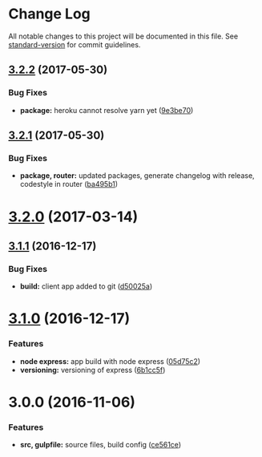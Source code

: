 # Change Log

All notable changes to this project will be documented in this file. See [standard-version](https://github.com/conventional-changelog/standard-version) for commit guidelines.

<a name="3.2.2"></a>
## [3.2.2](https://github.com/viktorolund/cv/compare/v3.2.1...v3.2.2) (2017-05-30)


### Bug Fixes

* **package:** heroku cannot resolve yarn yet ([9e3be70](https://github.com/viktorolund/cv/commit/9e3be70))



<a name="3.2.1"></a>
## [3.2.1](https://github.com/viktorolund/cv/compare/v3.2.0...v3.2.1) (2017-05-30)


### Bug Fixes

* **package, router:** updated packages, generate changelog with release, codestyle in router ([ba495b1](https://github.com/viktorolund/cv/commit/ba495b1))



<a name="3.2.0"></a>
# [3.2.0](https://github.com/viktorolund/cv/compare/v3.1.1...v3.2.0) (2017-03-14)



<a name="3.1.1"></a>
## [3.1.1](https://github.com/viktorolund/cv/compare/v3.1.0...v3.1.1) (2016-12-17)


### Bug Fixes

* **build:** client app added to git ([d50025a](https://github.com/viktorolund/cv/commit/d50025a))



<a name="3.1.0"></a>
# [3.1.0](https://github.com/viktorolund/cv/compare/v3.0.0...v3.1.0) (2016-12-17)


### Features

* **node express:** app build with node express ([05d75c2](https://github.com/viktorolund/cv/commit/05d75c2))
* **versioning:** versioning of express ([6b1cc5f](https://github.com/viktorolund/cv/commit/6b1cc5f))



<a name="3.0.0"></a>
# 3.0.0 (2016-11-06)


### Features

* **src, gulpfile:** source files, build config ([ce561ce](https://github.com/viktorolund/cv/commit/ce561ce))



